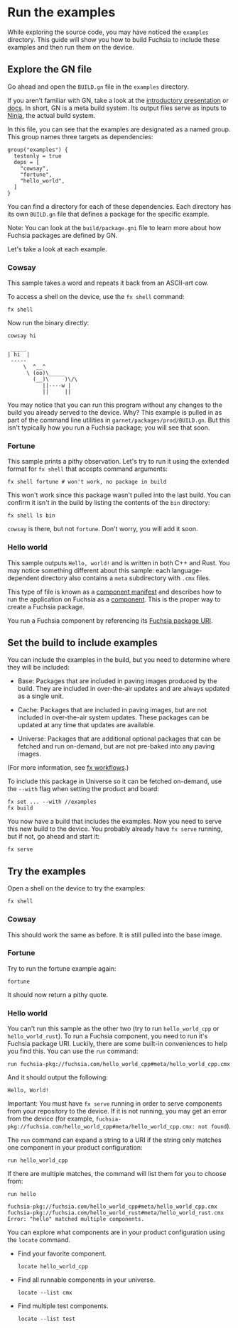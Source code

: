 
# Run the examples

While exploring the source code, you may have noticed the `examples` directory.
This guide will show you how to build Fuchsia to include these examples and then
run them on the device.

## Explore the GN file

Go ahead and open the `BUILD.gn` file in the `examples` directory.

If you aren't familiar with GN, take a look at the
[introductory presentation](https://docs.google.com/presentation/d/15Zwb53JcncHfEwHpnG_PoIbbzQ3GQi_cpujYwbpcbZo/view#slide=id.g119d702868_0_12)
or [docs](https://gn.googlesource.com/gn/+/master/docs/). In short, GN is a meta
build system. Its output files serve as inputs to
[Ninja](https://ninja-build.org/), the actual build system.

In this file, you can see that the examples are designated as a named group.
This group names three targets as dependencies:

```gn
group("examples") {
  testonly = true
  deps = [
    "cowsay",
    "fortune",
    "hello_world",
  ]
}
```

You can find a directory for each of these dependencies. Each directory has its
own `BUILD.gn` file that defines a package for the specific example.

Note: You can look at the `build/package.gni` file to learn more about how
Fuchsia packages are defined by GN.

Let's take a look at each example.

### Cowsay

This sample takes a word and repeats it back from an ASCII-art cow.

To access a shell on the device, use the `fx shell` command:

```
fx shell
```

Now run the binary directly:

```
cowsay hi
```

```uglyprint
 _____
| hi  |
 -----
     \  ^__^
      \ (oo)\_____
        (__)\     )\/\
           ||----w |
           ||     ||
```

You may notice that you can run this program without any changes to the build
you already served to the device. Why? This example is pulled in as part of the
command line utilities in `garnet/packages/prod/BUILD.gn`. But this isn't
typically how you run a Fuchsia package; you will see that soon.

### Fortune

This sample prints a pithy observation. Let's try to run it using the extended
format for `fx shell` that accepts command arguments:

```
fx shell fortune # won't work, no package in build
```

This won't work since this package wasn't pulled into the last build. You can
confirm it isn't in the build by listing the contents of the `bin` directory:

```
fx shell ls bin
```

`cowsay` is there, but not `fortune`. Don't worry, you will add it soon.

### Hello world

This sample outputs `Hello, world!` and is written in both C++ and Rust. You may
notice something different about this sample: each language-dependent directory
also contains a `meta` subdirectory with `.cmx` files.

This type of file is known as a
[component manifest](glossary.md#component-manifest) and describes how to run
the application on Fuchsia as a [component](glossary.md#component). This is
the proper way to create a Fuchsia package.

You run a Fuchsia component by referencing its
[Fuchsia package URI](glossary.md#fuchsia_pkg-uri).

## Set the build to include examples

You can include the examples in the build, but you need to determine where they
will be included:

*   Base: Packages that are included in paving images produced by the build.
    They are included in over-the-air updates and are always updated as a
    single unit.

*   Cache: Packages that are included in paving images, but are not included in
    over-the-air system updates. These packages can be updated at any time that
    updates are available.

*   Universe: Packages that are additional optional packages that can be
    fetched and run on-demand, but are not pre-baked into any paving images.

(For more information, see [fx workflows](development/workflows/fx.md).)

To include this package in Universe so it can be fetched on-demand, use the
`--with` flag when setting the product and board:

```
fx set ... --with //examples
fx build
```

You now have a build that includes the examples. Now you need to serve this new
build to the device. You probably already have `fx serve` running, but if not,
go ahead and start it:

```
fx serve
```

## Try the examples

Open a shell on the device to try the examples:

```
fx shell
```

### Cowsay

This should work the same as before. It is still pulled into the base image.

### Fortune

Try to run the fortune example again:

```
fortune
```

It should now return a pithy quote.

### Hello world

You can't run this sample as the other two (try to run `hello_world_cpp` or
`hello_world_rust`). To run a Fuchsia component, you need to run it's Fuchsia
package URI. Luckily, there are some built-in conveniences to help you find this.
You can use the `run` command:

```
run fuchsia-pkg://fuchsia.com/hello_world_cpp#meta/hello_world_cpp.cmx
```

And it should output the following:

```uglyprint
Hello, World!
```

Important: You must have `fx serve` running in order to serve components from
your repository to the device. If it is not running, you may get an error from
the device (for example,
`fuchsia-pkg://fuchsia.com/hello_world_cpp#meta/hello_world_cpp.cmx: not
found`).

The `run` command can expand a string to a URI if the string only matches one
component in your product configuration:

```
run hello_world_cpp
```

If there are multiple matches, the command will list them for you to choose
from:

```
run hello
```

```uglyprint
fuchsia-pkg://fuchsia.com/hello_world_cpp#meta/hello_world_cpp.cmx
fuchsia-pkg://fuchsia.com/hello_world_rust#meta/hello_world_rust.cmx
Error: "hello" matched multiple components.
```

You can explore what components are in your product configuration using the
`locate` command.

*   Find your favorite component.

    ```
    locate hello_world_cpp
    ```

*   Find all runnable components in your universe.

    ```
    locate --list cmx
    ```

*   Find multiple test components.

    ```
    locate --list test
    ```
